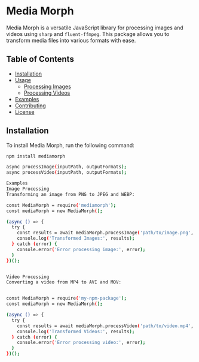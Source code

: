 # Media Morph

Media Morph is a versatile JavaScript library for processing images and videos using `sharp` and `fluent-ffmpeg`. This package allows you to transform media files into various formats with ease.

## Table of Contents
- [Installation](#installation)
- [Usage](#usage)
  - [Processing Images](#processing-images)
  - [Processing Videos](#processing-videos)
- [Examples](#examples)
- [Contributing](#contributing)
- [License](#license)

## Installation

To install Media Morph, run the following command:

```bash
npm install mediamorph

async processImage(inputPath, outputFormats);
async processVideo(inputPath, outputFormats);

Examples
Image Processing
Transforming an image from PNG to JPEG and WEBP:

const MediaMorph = require('mediamorph');
const mediaMorph = new MediaMorph();

(async () => {
  try {
    const results = await mediaMorph.processImage('path/to/image.png', ['jpeg', 'webp']);
    console.log('Transformed Images:', results);
  } catch (error) {
    console.error('Error processing image:', error);
  }
})();


Video Processing
Converting a video from MP4 to AVI and MOV:


const MediaMorph = require('my-npm-package');
const mediaMorph = new MediaMorph();

(async () => {
  try {
    const results = await mediaMorph.processVideo('path/to/video.mp4', ['avi', 'mov']);
    console.log('Transformed Videos:', results);
  } catch (error) {
    console.error('Error processing video:', error);
  }
})();
